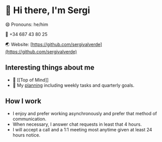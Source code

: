 # 👋 Hi there, I'm Sergi

😄 Pronouns: he/him

📲 +34 687 43 80 25

🌏 Website: [https://github.com/sergivalverde](https://github.com/sergivalverde)


## Interesting things about me
* 🧠 [[Top of Mind]]
* 📅 My [planning](../planning) including weekly tasks and quarterly goals. 


## How I work

- I enjoy and prefer working asynchronously and prefer that method of communication.
- When necessary, I answer chat requests in least that 4 hours.  
- I will accept a call and a 1:1 meeting most anytime given at least 24 hours notice. 


